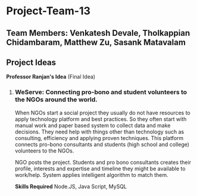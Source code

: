 # Project-Team-13
## Team Members: Venkatesh Devale, Tholkappian Chidambaram, Matthew Zu, Sasank Matavalam
## Project Ideas


**Professor Ranjan's Idea** (Final Idea)

1. ### WeServe: Connecting  pro-bono and student volunteers to the NGOs around the world.

   When NGOs start a social project they usually do not have resources to apply technology platform and best practices. So they often  start with manual work and paper based system to collect  data and make decisions. They need help with things other than technology such as consulting, efficiency and applying proven techniques. This platform connects pro-bono consultants and students (high  school and college) volunteers to the NGOs.
   
   NGO posts the project. Students and pro  bono consultants creates their profile, interests and expertise and timeline they might be available to work/help. System applies intelligent algorithm to match them.
   
   **Skills Required** Node.JS, Java Script, MySQL
 
